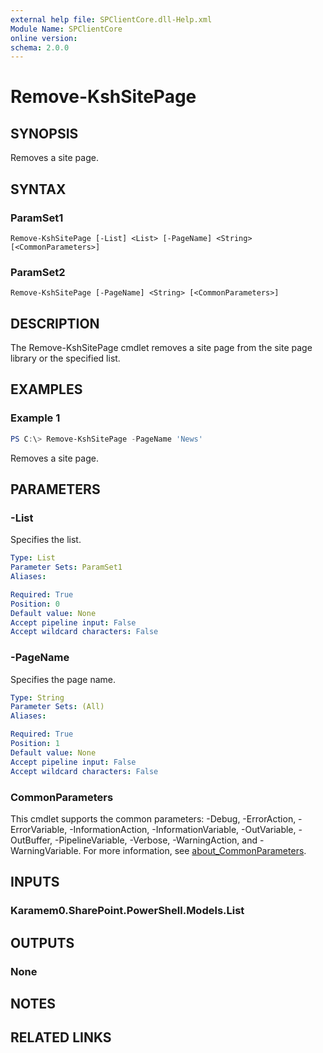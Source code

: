 ```yaml
---
external help file: SPClientCore.dll-Help.xml
Module Name: SPClientCore
online version:
schema: 2.0.0
---
```


# Remove-KshSitePage

## SYNOPSIS
Removes a site page.

## SYNTAX

### ParamSet1
```
Remove-KshSitePage [-List] <List> [-PageName] <String> [<CommonParameters>]
```

### ParamSet2
```
Remove-KshSitePage [-PageName] <String> [<CommonParameters>]
```

## DESCRIPTION
The Remove-KshSitePage cmdlet removes a site page from the site page library or the specified list.

## EXAMPLES

### Example 1
```powershell
PS C:\> Remove-KshSitePage -PageName 'News'
```

Removes a site page.

## PARAMETERS

### -List
Specifies the list.

```yaml
Type: List
Parameter Sets: ParamSet1
Aliases:

Required: True
Position: 0
Default value: None
Accept pipeline input: False
Accept wildcard characters: False
```

### -PageName
Specifies the page name.

```yaml
Type: String
Parameter Sets: (All)
Aliases:

Required: True
Position: 1
Default value: None
Accept pipeline input: False
Accept wildcard characters: False
```

### CommonParameters
This cmdlet supports the common parameters: -Debug, -ErrorAction, -ErrorVariable, -InformationAction, -InformationVariable, -OutVariable, -OutBuffer, -PipelineVariable, -Verbose, -WarningAction, and -WarningVariable. For more information, see [about_CommonParameters](http://go.microsoft.com/fwlink/?LinkID=113216).

## INPUTS

### Karamem0.SharePoint.PowerShell.Models.List

## OUTPUTS

### None

## NOTES

## RELATED LINKS
